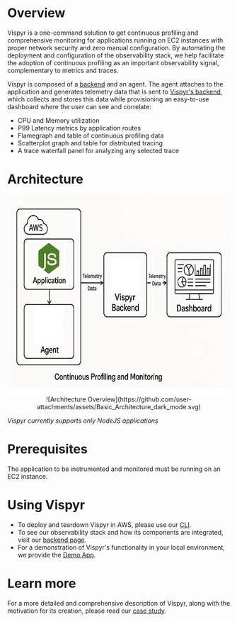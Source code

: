 # Overview

Vispyr is a one-command solution to get continuous profiling and comprehensive monitoring for applications running on EC2 instances with proper network security and zero manual configuration. By automating the deployment and configuration of the observability stack, we help facilitate the adoption of continuous profiling as an important observability signal, complementary to metrics and traces.

Vispyr is composed of a [backend](https://github.com/Vispyr/vispyr-backend "Go to Vispyr backend") and an agent. The agent attaches to the application and generates telemetry data that is sent to [Vispyr's backend](https://github.com/Vispyr/vispyr-backend "Go to Vispyr backend"), which collects and stores this data while provisioning an easy-to-use dashboard where the user can see and correlate:
* CPU and Memory utilization
* P99 Latency metrics by application routes
* Flamegraph and table of continuous profiling data
* Scatterplot graph and table for distributed tracing
* A trace waterfall panel for analyzing any selected trace

# Architecture
<div align="center">
  <img width="650" height="449" alt="Image" src="https://raw.githubusercontent.com/vispyr/.github/main/profile/assets/diagram.png" />
  ![Architecture Overview](https://github.com/user-attachments/assets/Basic_Architecture_dark_mode.svg)
</div>


*Vispyr currently supports only NodeJS applications*

# Prerequisites

The application to be instrumented and monitored must be running on an EC2 instance. 

# Using Vispyr

* To deploy and teardown Vispyr in AWS, please use our [CLI](https://github.com/Vispyr/vispyr-cli "Go to CLI page").
* To see our observability stack and how its components are integrated, visit our [backend page](https://github.com/Vispyr/vispyr-backend "Go to backend page").
* For a demonstration of Vispyr's functionality in your local environment, we provide the [Demo App](https://github.com/Vispyr/vispyr-demo-app "Go to demo-app page").

# Learn more

For a more detailed and comprehensive description of Vispyr, along with the motivation for its creation, please read our [case study](https://vispyr.com "Go to Case Study").

